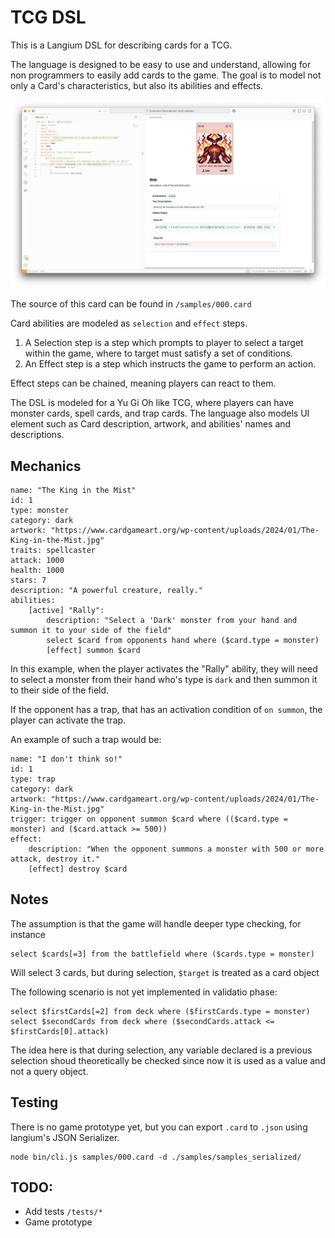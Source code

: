 # TCG DSL

This is a Langium DSL for describing cards for a TCG.

The language is designed to be easy to use and understand, allowing for non programmers to easily add cards to the game.
The goal is to model not only a Card's characteristics, but also its abilities and effects.

<img src="./assets/vscode-demo.png">

The source of this card can be found in `/samples/000.card`


Card abilities are modeled as `selection` and `effect` steps.

1. A Selection step is a step which prompts to player to select a target within the game, where to target must satisfy a set of conditions.
2. An Effect step is a step which instructs the game to perform an action.

Effect steps can be chained, meaning players can react to them.

The DSL is modeled for a Yu Gi Oh like TCG, where players can have monster cards, spell cards, and trap cards.
The language also models UI element such as Card description, artwork, and abilities' names and descriptions.

## Mechanics
```
name: "The King in the Mist" 
id: 1
type: monster
category: dark
artwork: "https://www.cardgameart.org/wp-content/uploads/2024/01/The-King-in-the-Mist.jpg"
traits: spellcaster
attack: 1000
health: 1000
stars: 7
description: "A powerful creature, really."
abilities:
    [active] "Rally":
        description: "Select a 'Dark' monster from your hand and summon it to your side of the field"
        select $card from opponents hand where ($card.type = monster)
        [effect] summon $card
```

In this example, when the player activates the "Rally" ability, they will need to select a monster from their hand who's type is `dark` and then summon it to their side of the field.

If the opponent has a trap, that has an activation condition of `on summon`, the player can activate the trap.

An example of such a trap would be:

```
name: "I don't think so!" 
id: 1
type: trap
category: dark
artwork: "https://www.cardgameart.org/wp-content/uploads/2024/01/The-King-in-the-Mist.jpg"
trigger: trigger on opponent summon $card where (($card.type = monster) and ($card.attack >= 500))
effect: 
    description: "When the opponent summons a monster with 500 or more attack, destroy it."
    [effect] destroy $card
```

## Notes

The assumption is that the game will handle deeper type checking, for instance

```
select $cards[=3] from the battlefield where ($cards.type = monster)
```

Will select 3 cards, but during selection, `$target` is treated as a card object

The following scenario is not yet implemented in validatio phase:

```
select $firstCards[=2] from deck where ($firstCards.type = monster)
select $secondCards from deck where ($secondCards.attack <= $firstCards[0].attack)
```

The idea here is that during selection, any variable declared is a previous selection shoud theoretically be checked 
since now it is used as a value and not a query object.

## Testing
There is no game prototype yet, but you can export `.card` to `.json` using langium's JSON Serializer.
```
node bin/cli.js samples/000.card -d ./samples/samples_serialized/
```


## TODO:
- Add tests `/tests/*`
- Game prototype